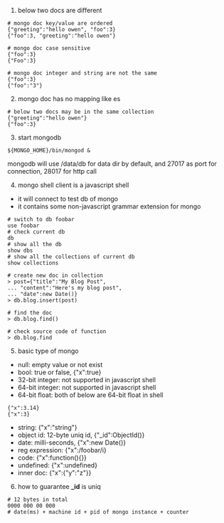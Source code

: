 1. below two docs are different
```
# mongo doc key/value are ordered
{"greeting":"hello owen", "foo":3}
{"foo":3, "greeting":"hello owen"}

# mongo doc case sensitive
{"foo":3}
{"Foo":3}

# mongo doc integer and string are not the same
{"foo":3}
{"foo":"3"}
```

2. mongo doc has no mapping like es
```
# below two docs may be in the same collection
{"greeting":"hello owen"}
{"foo":3}
```

3. start mongodb
```
${MONGO_HOME}/bin/mongod &
```
mongodb will use /data/db for data dir by default, and 27017 as port for connection,
28017 for http call

4. mongo shell client is a javascript shell
- it will connect to test db of mongo
- it contains some non-javascript grammar extension for mongo
```
# switch to db foobar
use foobar
# check current db
db
# show all the db
show dbs
# show all the collections of current db
show collections

# create new doc in collection
> post={"title":"My Blog Post",
... "content":"Here's my blog post",
... "date":new Date()}
> db.blog.insert(post)

# find the doc
> db.blog.find()

# check source code of function
> db.blog.find
```

5. basic type of mongo
- null: empty value or not exist
- bool: true or false, {"x":true}
- 32-bit integer: not supported in javascript shell
- 64-bit integer: not supported in javascript shell
- 64-bit float: both of below are 64-bit float in shell
```
{"x":3.14}
{"x":3}
```
- string: {"x":"string"}
- object id: 12-byte uniq id, {"_id":ObjectId()}
- date: milli-seconds, {"x":new Date()}
- reg expression: {"x":/foobar/i}
- code: {"x":function(){}}
- undefined: {"x":undefined}
- inner doc: {"x":{"y":"z"}}

6. how to guarantee **_id** is uniq
```aidl
# 12 bytes in total
0000 000 00 000
# date(ms) + machine id + pid of mongo instance + counter
```